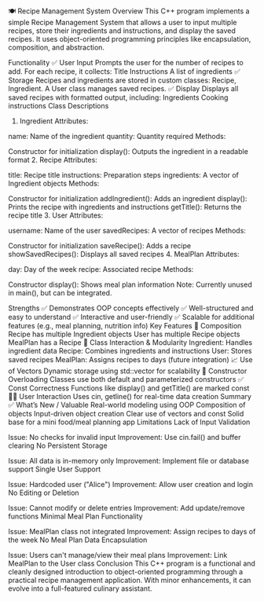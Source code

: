 🍽️ Recipe Management System
Overview
This C++ program implements a simple Recipe Management System that allows a user to input multiple recipes, store their ingredients and instructions, and display the saved recipes. It uses object-oriented programming principles like encapsulation, composition, and abstraction.

Functionality
✅ User Input
Prompts the user for the number of recipes to add.
For each recipe, it collects:
Title
Instructions
A list of ingredients
✅ Storage
Recipes and ingredients are stored in custom classes: Recipe, Ingredient.
A User class manages saved recipes.
✅ Display
Displays all saved recipes with formatted output, including:
Ingredients
Cooking instructions
Class Descriptions
1. Ingredient
Attributes:

name: Name of the ingredient
quantity: Quantity required
Methods:

Constructor for initialization
display(): Outputs the ingredient in a readable format
2. Recipe
Attributes:

title: Recipe title
instructions: Preparation steps
ingredients: A vector of Ingredient objects
Methods:

Constructor for initialization
addIngredient(): Adds an ingredient
display(): Prints the recipe with ingredients and instructions
getTitle(): Returns the recipe title
3. User
Attributes:

username: Name of the user
savedRecipes: A vector of recipes
Methods:

Constructor for initialization
saveRecipe(): Adds a recipe
showSavedRecipes(): Displays all saved recipes
4. MealPlan
Attributes:

day: Day of the week
recipe: Associated recipe
Methods:

Constructor
display(): Shows meal plan information
Note: Currently unused in main(), but can be integrated.

Strengths
✅ Demonstrates OOP concepts effectively
✅ Well-structured and easy to understand
✅ Interactive and user-friendly
✅ Scalable for additional features (e.g., meal planning, nutrition info)
Key Features
🧱 Composition
Recipe has multiple Ingredient objects
User has multiple Recipe objects
MealPlan has a Recipe
🧩 Class Interaction & Modularity
Ingredient: Handles ingredient data
Recipe: Combines ingredients and instructions
User: Stores saved recipes
MealPlan: Assigns recipes to days (future integration)
📈 Use of Vectors
Dynamic storage using std::vector for scalability
🔄 Constructor Overloading
Classes use both default and parameterized constructors
✅ Const Correctness
Functions like display() and getTitle() are marked const
👨‍🍳 User Interaction
Uses cin, getline() for real-time data creation
Summary
✅ What’s New / Valuable
Real-world modeling using OOP
Composition of objects
Input-driven object creation
Clear use of vectors and const
Solid base for a mini food/meal planning app
Limitations
Lack of Input Validation

Issue: No checks for invalid input
Improvement: Use cin.fail() and buffer clearing
No Persistent Storage

Issue: All data is in-memory only
Improvement: Implement file or database support
Single User Support

Issue: Hardcoded user ("Alice")
Improvement: Allow user creation and login
No Editing or Deletion

Issue: Cannot modify or delete entries
Improvement: Add update/remove functions
Minimal Meal Plan Functionality

Issue: MealPlan class not integrated
Improvement: Assign recipes to days of the week
No Meal Plan Data Encapsulation

Issue: Users can't manage/view their meal plans
Improvement: Link MealPlan to the User class
Conclusion
This C++ program is a functional and cleanly designed introduction to object-oriented programming through a practical recipe management application. With minor enhancements, it can evolve into a full-featured culinary assistant.
